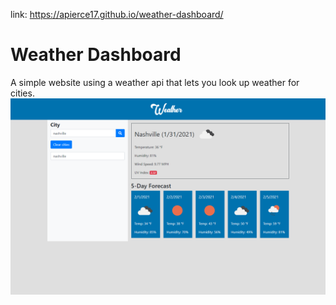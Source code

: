 link: https://apierce17.github.io/weather-dashboard/

# Weather Dashboard
A simple website using a weather api that lets you look up weather for cities.
![Alt Text](https://github.com/apierce17/weather-dashboard/blob/master/assets/images/web-screenshot.png)
